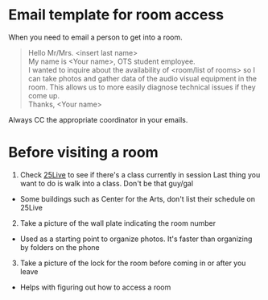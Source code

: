 # Email template for room access
When you need to email a person to get into a room.
> Hello Mr/Mrs. &lt;insert last name&gt;  
My name is &lt;Your name&gt;, OTS student employee.  
I wanted to inquire about the availability of &lt;room/list of rooms&gt; so I can take photos and gather data of the audio visual equipment in the room. This allows us to more easily diagnose technical issues if they come up.  
Thanks,
&lt;Your name&gt;

Always CC the appropriate coordinator in your emails.  

# Before visiting a room
1. Check [25Live](https://25live.collegenet.com/pro/towson#!/home/search/location/list) to see if there's a class currently in session
      Last thing you want to do is walk into a class. Don't be that guy/gal
- Some buildings such as Center for the Arts, don't list their schedule on 25Live
2. Take a picture of the wall plate indicating the room number
- Used as a starting point to organize photos. It's faster than organizing by folders on the phone
3. Take a picture of the lock for the room before coming in or after you leave
- Helps with figuring out how to access a room
